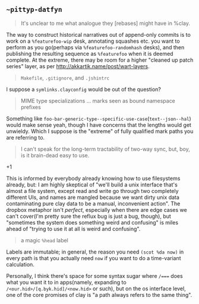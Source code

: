 ## `~pittyp-datfyn`
>  It's unclear to me what analogue they [rebases] might have in %clay.

The way to construct historical narratives out of append-only commits is to work on a `%featurefoo-wip` desk, annotating squashes etc. you want to perform as you go(perhaps via `%featurefoo-randomhash` desks), and then publishing the resulting sequence as `%featurefoo` when it is deemed complete. At the extreme, there may be room for a higher "cleaned up patch series" layer, as per <http://akkartik.name/post/wart-layers>.

> `Makefile`, `.gitignore`, and `.jshintrc`

I suppose a `symlinks.clayconfig` would be out of the question?

> MIME type specializations ... marks seen as bound namespace prefixes

Something like `foo-bar-generic-type--specific-use-case`(`text--json--hal`) would make sense yeah, though I have concerns that the lengths would get unwieldy. Which I suppose is the "extreme" of fully qualified mark paths you are referring to.

> I can't speak for the long-term tractability of two-way sync, but, boy, is it brain-dead easy to use.

+1

This is informed by everybody already knowing how to use filesystems already, but: I am highly skeptical of "we'll build a unix interface that's almost a file system, except read and write go through two completely different UIs, and names are mangled because we want dirty unix data contaminating pure clay data to be a manual, inconvenient action". The dropbox metaphor isn't _perfect_, especially when there are edge cases we can't cover(I'm pretty sure the reflux bug is just a bug, though), but "sometimes the system does something weird and confusing" is miles ahead of "trying to use it at all is weird and confusing".

> a magic `%head` label

Labels are immutable; in general, the reason you need `(scot %da now)` in every path is that you actually need `now` if you want to do a time-variant calculation.

Personally, I think there's space for some syntax sugar where `/===` does what you want it to in apps(namely, expanding to `/<our.hid>/[q.byk.hid]/<now.hid>` or such), but on the os interface level, one of the core promises of clay is "a path always refers to the same thing".